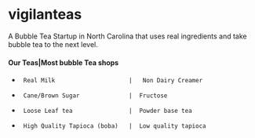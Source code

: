 # vigilanteas
A Bubble Tea Startup in North Carolina that uses real ingredients and take bubble tea to the next level.

####  Our Teas|Most bubble Tea shops
-      Real Milk                     |   Non Dairy Creamer
-      Cane/Brown Sugar              |  Fructose
-      Loose Leaf tea                |  Powder base tea
-      High Quality Tapioca (boba)   |  Low quality tapioca
